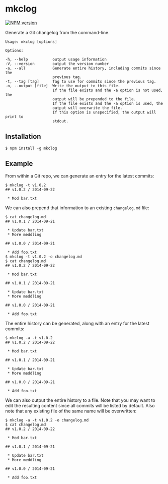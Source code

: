 # mkclog

[![NPM version](https://badge.fury.io/js/mkclog.svg)](http://badge.fury.io/js/mkclog)

Generate a Git changelog from the command-line.

```
Usage: mkclog [options]

Options:

-h, --help           output usage information
-V, --version        output the version number
-a, --all            Generate entire history, including commits since the
                     previous tag.
-t, --tag [tag]      Tag to use for commits since the previous tag.
-o, --output [file]  Write the output to this file.
                     If the file exists and the -a option is not used, the
                     output will be prepended to the file.
                     If the file exists and the -a option is used, the
                     output will overwrite the file.
                     If this option is unspecified, the output will print to
                     stdout.
```

## Installation

```
$ npm install -g mkclog
```

## Example

From within a Git repo, we can generate an entry for the latest commits:

```
$ mkclog -t v1.0.2
## v1.0.2 / 2014-09-22

 * Mod bar.txt
```

We can also prepend that information to an existing `changelog.md` file:

```
$ cat changelog.md
## v1.0.1 / 2014-09-21

 * Update bar.txt
 * More meddling

## v1.0.0 / 2014-09-21

 * Add foo.txt
$ mkclog -t v1.0.2 -o changelog.md
$ cat changelog.md
## v1.0.2 / 2014-09-22

 * Mod bar.txt

## v1.0.1 / 2014-09-21

 * Update bar.txt
 * More meddling

## v1.0.0 / 2014-09-21

 * Add foo.txt

```

The entire history can be generated, along with an entry for the latest commits:

```
$ mkclog -a -t v1.0.2
## v1.0.2 / 2014-09-22

 * Mod bar.txt

## v1.0.1 / 2014-09-21

 * Update bar.txt
 * More meddling

## v1.0.0 / 2014-09-21

 * Add foo.txt

```

We can also output the entire history to a file. Note that you may want to edit the resulting content since all commits will be listed by default. Also note that any existing file of the same name will be overwritten:

```
$ mkclog -a -t v1.0.2 -o changelog.md
$ cat changelog.md
## v1.0.2 / 2014-09-22

 * Mod bar.txt

## v1.0.1 / 2014-09-21

 * Update bar.txt
 * More meddling

## v1.0.0 / 2014-09-21

 * Add foo.txt

```
